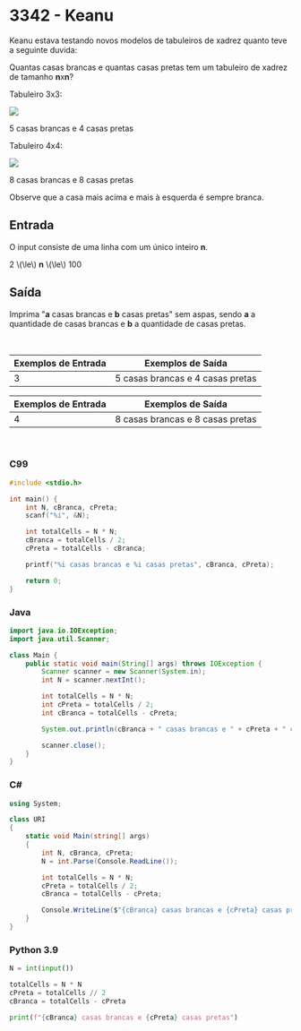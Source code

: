 3342 - Keanu
=====

Keanu estava testando novos modelos de tabuleiros de xadrez quanto teve a seguinte duvida:

Quantas casas brancas e quantas casas pretas tem um tabuleiro de xadrez de tamanho **n**x**n**?
  
Tabuleiro 3x3:

![](https://resources.beecrowd.com.br/gallery/images/contests/UOJ_3668-a.png)

5 casas brancas e 4 casas pretas

Tabuleiro 4x4:

![](https://resources.beecrowd.com.br/gallery/images/contests/UOJ_3668-b.png)

8 casas brancas e 8 casas pretas

Observe que a casa mais acima e mais à esquerda é sempre branca.

Entrada
-------

O input consiste de uma linha com um único inteiro **n**.

2 \\(\\le\\) **n** \\(\\le\\) 100

Saída
-----

Imprima "**a** casas brancas e **b** casas pretas" sem aspas, sendo **a** a quantidade de casas brancas e **b** a quantidade de casas pretas.

&nbsp;

| Exemplos de Entrada | Exemplos de Saída                |
|---------------------|----------------------------------|
| 3                   | 5 casas brancas e 4 casas pretas |

| Exemplos de Entrada | Exemplos de Saída                |
|---------------------|----------------------------------|
| 4                   | 8 casas brancas e 8 casas pretas |

&nbsp;

### C99

```c
#include <stdio.h>

int main() {
    int N, cBranca, cPreta;
    scanf("%i", &N);

    int totalCells = N * N;
    cBranca = totalCells / 2;
    cPreta = totalCells - cBranca;

    printf("%i casas brancas e %i casas pretas", cBranca, cPreta);

    return 0;
}
```

### Java

```java
import java.io.IOException;
import java.util.Scanner;

class Main {
    public static void main(String[] args) throws IOException {
        Scanner scanner = new Scanner(System.in);
        int N = scanner.nextInt();

        int totalCells = N * N;
        int cPreta = totalCells / 2;
        int cBranca = totalCells - cPreta;

        System.out.println(cBranca + " casas brancas e " + cPreta + " casas pretas");

        scanner.close();
    }
}
```

### C#

```cs
using System;

class URI
{
    static void Main(string[] args)
    {
        int N, cBranca, cPreta;
        N = int.Parse(Console.ReadLine());

        int totalCells = N * N;
        cPreta = totalCells / 2;
        cBranca = totalCells - cPreta;

        Console.WriteLine($"{cBranca} casas brancas e {cPreta} casas pretas");
    }
}
```

### Python 3.9

```py
N = int(input())

totalCells = N * N
cPreta = totalCells // 2
cBranca = totalCells - cPreta

print(f"{cBranca} casas brancas e {cPreta} casas pretas")
```